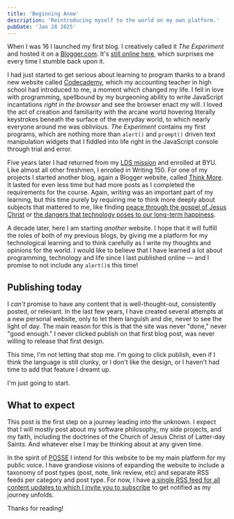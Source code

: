 ```yaml
---
title: 'Beginning Anew'
description: 'Reintroducing myself to the world on my own platform.'
pubDate: 'Jan 28 2025'
---
```


When I was 16 I launched my first blog. I creatively called it _The Experiment_ and hosted it on
a [Blogger.com](https://www.blogger.com/about/). It's [still online here](https://kennethexpnum1.blogspot.com/), which
surprises me every time I stumble back upon it.

I had just started to get serious about learning to program thanks to a brand new website
called [Codecademy](https://www.codecademy.com/), which my accounting teacher in high school had introduced to me, a
moment which changed my life. I fell in love with programming, spellbound by my burgeoning ability to write JavaScript
incantations _right in the browser_ and see the browser enact my will. I loved the act of creation and
familiarity with the arcane world hovering literally keystrokes beneath the surface of the everyday world, to which
nearly everyone around me was oblivious. _The Experiment_ contains my first programs, which are nothing more than
`alert()` and `prompt()` driven text manipulation widgets that I fiddled into life right in the JavaScript console
through trial and error.

Five years later I had returned from my [LDS mission](https://newsroom.churchofjesuschrist.org/article/mission) and
enrolled at BYU. Like almost all other freshmen, I enrolled in Writing 150. For one of my projects I started another
blog, again a Blogger website, called [Think More](https://learnthinklive.blogspot.com/). It lasted for even less time
but had more posts as I completed the requirements for the course. Again, writing was an important part of my learning,
but this time purely by requiring me to think more deeply about subjects that mattered to me, like
finding [peace through the gospel of Jesus Christ](https://learnthinklive.blogspot.com/2016/11/my-personal-narrative-finding-peace.html)
or [the dangers that technology poses to our long-term happiness](https://learnthinklive.blogspot.com/2016/09/your-technological-reality.html).

A decade later, here I am starting _another_ website. I hope that it will fulfill the roles of both of my
previous blogs, by giving me a platform for my technological learning and to think carefully as I write my thoughts and
opinions for the world. I would like to believe that I have learned a lot about programming, technology and life since I
last published online &mdash; and I promise to not include any `alert()`s this time!

## Publishing today

I _can't_ promise to have any content that is well-thought-out, consistently posted, or relevant. In the last
few years, I have created several attempts at a new personal website, only to let them languish and die, never to see
the light of day. The main reason for this is that the site was never "done," never "good enough." I never clicked
publish on that first blog post, was never willing to release that first design.

This time, I'm not letting that stop me. I'm going to click publish, even if I think the language is still clunky, or I
don't like the design, or I haven't had time to add that feature I dreamt up.

I'm just going to start.

## What to expect

This post is the first step on a journey leading into the unknown. I expect that I will mostly post about my software
philosophy, my side projects, and my faith, including the doctrines of the Church of Jesus Christ of Latter-day Saints.
And whatever else I may be thinking about at any given time.

In the spirit of [POSSE](https://indieweb.org/POSSE) I
intend for this website to be my main platform for my public voice. I have grandiose visions of expanding the website to
include a taxonomy of post types (post, note, link review, etc) and separate RSS feeds per category and post type. For
now, I have [a single RSS feed for all content updates to which I invite you to subscribe](/rss.xml) to get notified as
my journey unfolds.

Thanks for reading!
